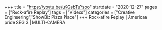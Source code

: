 +++
title = "https://youtu.be/uKGsbTuYsoo"
startdate = "2020-12-27"
pages = ["Rock-afire Replay"]
tags = ["Videos"]
categories = ["Creative Engineering","ShowBiz Pizza Place"]
+++
Rock-afire Replay | American pride SEG 3 | MULTI-CAMERA

